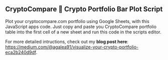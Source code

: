 ## CryptoCompare 🤑 Crypto Portfolio Bar Plot Script

Plot your cryptocompare.com portfolio using Google Sheets, with this JavaScript apps code. Just copy and paste you CryptoCompare portfolio table into the first cell of a new sheet and run this code in the scripts editor.

For more detailed intructions, check out my __blog post here__:    
https://medium.com/@agalea91/visualize-your-crypto-portfolio-eca2b240d9df.
